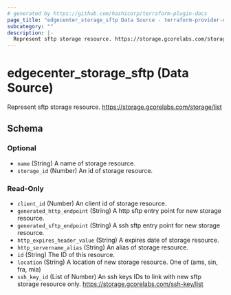 ```yaml
---
# generated by https://github.com/hashicorp/terraform-plugin-docs
page_title: "edgecenter_storage_sftp Data Source - terraform-provider-edgecenter"
subcategory: ""
description: |-
  Represent sftp storage resource. https://storage.gcorelabs.com/storage/list
---
```


# edgecenter_storage_sftp (Data Source)

Represent sftp storage resource. https://storage.gcorelabs.com/storage/list



<!-- schema generated by tfplugindocs -->
## Schema

### Optional

- `name` (String) A name of storage resource.
- `storage_id` (Number) An id of storage resource.

### Read-Only

- `client_id` (Number) An client id of storage resource.
- `generated_http_endpoint` (String) A http sftp entry point for new storage resource.
- `generated_sftp_endpoint` (String) A ssh sftp entry point for new storage resource.
- `http_expires_header_value` (String) A expires date of storage resource.
- `http_servername_alias` (String) An alias of storage resource.
- `id` (String) The ID of this resource.
- `location` (String) A location of new storage resource. One of (ams, sin, fra, mia)
- `ssh_key_id` (List of Number) An ssh keys IDs to link with new sftp storage resource only. https://storage.gcorelabs.com/ssh-key/list


